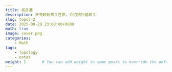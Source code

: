 ```yaml
---
title: 拓扑基
description: 补充映射相关性质，介绍拓扑基相关
slug: topol-2
date: 2025-08-29 23:00:00+0800
math: true
image: cover.png
categories:
    - Math
tags:
    - Topology
    - notes
weight: 1       # You can add weight to some posts to override the default sorting (date descending)
---
```


